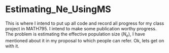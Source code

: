 # Estimating_Ne_UsingMS

This is where I intend to put up all code and record all progress for my class project in MATH795. I intend to make some publication worthy progress. 
The problem is estimating the effective population size $(N_e)$, I have mentioned about it in my proposal to which people can refer. Ok, lets get on with it.
